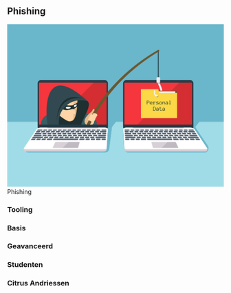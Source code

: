 ## Phishing 
<img src="./images/phishing.jpg" alt="Phishing" class="phishing_img">
Phishing 

### Tooling

### Basis

### Geavanceerd

### Studenten

### Citrus Andriessen
